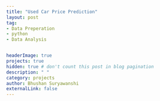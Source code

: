 ```yaml
---
title: "Used Car Price Prediction"
layout: post
tag: 
- Data Preperation 
- python
- Data Analysis


headerImage: true
projects: true
hidden: true # don't count this post in blog pagination
description: " "
category: projects
author: Bhushan Suryawanshi 
externalLink: false
---
```

